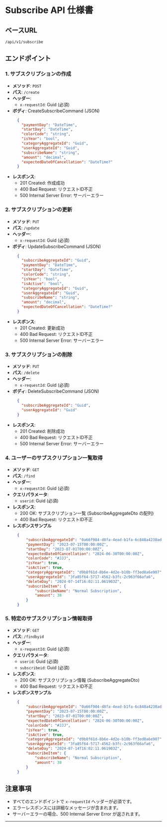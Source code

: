 # Subscribe API 仕様書

## ベースURL
`/api/v1/subscribe`

## エンドポイント

### 1. サブスクリプションの作成

- **メソッド**: `POST`
- **パス**: `/create`
- **ヘッダー**:
  - `x-requestId`: Guid (必須)
- **ボディ**: CreateSubscribeCommand (JSON)
  ```json
    {
      "paymentDay": "DateTime",
      "startDay": "DateTime",
      "colorCode": "string",
      "isYear": "bool",
      "categoryAggregateId": "Guid",
      "userAggregateId": "Guid",
      "subscribeName": "string",
      "amount": "decimal",
      "expectedDateOfCancellation": "DateTime?"
    }
  ```
- **レスポンス**:
  - 201 Created: 作成成功
  - 400 Bad Request: リクエストID不正
  - 500 Internal Server Error: サーバーエラー

### 2. サブスクリプションの更新

- **メソッド**: `PUT`
- **パス**: `/update`
- **ヘッダー**:
  - `x-requestId`: Guid (必須)
- **ボディ**: UpdateSubscribeCommand (JSON)
  ``` json
    {
      "subscribeAggregateId": "Guid",
      "paymentDay": "DateTime",
      "startDay": "DateTime",
      "colorCode": "string",
      "isYear": "bool",
      "isActive": "bool",
      "categoryAggregateId": "Guid",
      "userAggregateId": "Guid",
      "subscribeName": "string",
      "amount": "decimal",
      "expectedDateOfCancellation": "DateTime?"
    }
  ```
- **レスポンス**:
  - 201 Created: 更新成功
  - 400 Bad Request: リクエストID不正
  - 500 Internal Server Error: サーバーエラー

### 3. サブスクリプションの削除

- **メソッド**: `PUT`
- **パス**: `/delete`
- **ヘッダー**:
  - `x-requestId`: Guid (必須)
- **ボディ**: DeleteSubscribeCommand (JSON)
  ``` json
    {
      "subscribeAggregateId": "Guid",
      "userAggregateId": "Guid"
    }
  ```
- **レスポンス**:
  - 201 Created: 削除成功
  - 400 Bad Request: リクエストID不正
  - 500 Internal Server Error: サーバーエラー

### 4. ユーザーのサブスクリプション一覧取得

- **メソッド**: `GET`
- **パス**: `/find`
- **ヘッダー**:
  - `x-requestId`: Guid (必須)
- **クエリパラメータ**:
  - `userid`: Guid (必須)
- **レスポンス**:
  - 200 OK: サブスクリプション一覧 (SubscribeAggregateDto の配列)
  - 400 Bad Request: リクエストID不正
- **レスポンスサンプル**
  ``` json
    {
        "subscribeAggregateId": "0a66f984-d8fa-4ead-b1fa-6c848a4238ad",
        "paymentDay": "2023-07-15T00:00:00Z",
        "startDay": "2023-07-01T00:00:00Z",
        "expectedDateOfCancellation": "2024-06-30T00:00:00Z",
        "colorCode": "#JJJ",
        "isYear": true,
        "isActive": true,
        "categoryAggregateId": "d9b8f61d-8b6e-4d2e-b10b-ff3ed8a6e907",
        "userAggregateId": "3fa85f64-5717-4562-b3fc-2c963f66afa6",
        "deleteDay": "2024-07-14T16:02:11.061903Z",
        "subscribeItem": {
            "subscribeName": "Normal Subscription",
            "amount": 30
        }
    }
  ```

### 5. 特定のサブスクリプション情報取得

- **メソッド**: `GET`
- **パス**: `/findbyid`
- **ヘッダー**:
  - `x-requestId`: Guid (必須)
- **クエリパラメータ**:
  - `userid`: Guid (必須)
  - `subscribeid`: Guid (必須)
- **レスポンス**:
  - 200 OK: サブスクリプション情報 (SubscribeAggregateDto)
  - 400 Bad Request: リクエストID不正
- **レスポンスサンプル**
  ``` json
    {
        "subscribeAggregateId": "0a66f984-d8fa-4ead-b1fa-6c848a4238ad",
        "paymentDay": "2023-07-15T00:00:00Z",
        "startDay": "2023-07-01T00:00:00Z",
        "expectedDateOfCancellation": "2024-06-30T00:00:00Z",
        "colorCode": "#JJJ",
        "isYear": true,
        "isActive": true,
        "categoryAggregateId": "d9b8f61d-8b6e-4d2e-b10b-ff3ed8a6e907",
        "userAggregateId": "3fa85f64-5717-4562-b3fc-2c963f66afa6",
        "deleteDay": "2024-07-14T16:02:11.061903Z",
        "subscribeItem": {
            "subscribeName": "Normal Subscription",
            "amount": 30
        }
    }
  ```
## 注意事項

- すべてのエンドポイントで `x-requestId` ヘッダーが必須です。
- エラーレスポンスには詳細なメッセージが含まれます。
- サーバーエラーの場合、500 Internal Server Error が返されます。

---